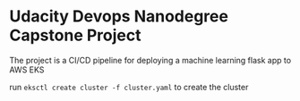 # Udacity Devops Nanodegree Capstone Project

The project is a CI/CD pipeline for deploying a machine learning flask app to AWS EKS

run `eksctl create cluster -f cluster.yaml` to create the cluster